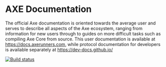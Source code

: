 # AXE Documentation

The official Axe documentation is oriented towards the average user and serves to describe all aspects of the Axe ecosystem, ranging from information for new users through to guides on more difficult tasks such as compiling Axe Core from source. This user documentation is available at https://docs.axerunners.com, while protocol documentation for developers is available separately at https://dev-docs.github.io/

[![Build status](https://img.shields.io/readthedocs/axe-docs.svg)](https://readthedocs.org/projects/axe-docs/builds/)
